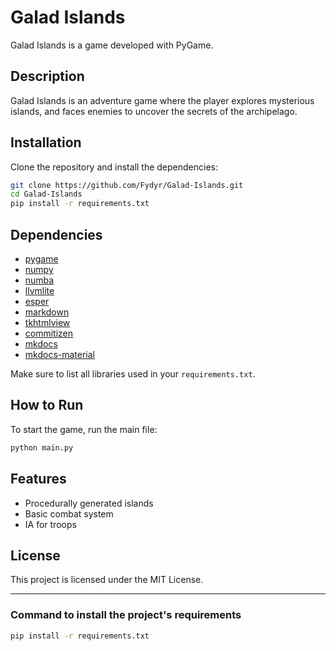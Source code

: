# Galad Islands

Galad Islands is a game developed with PyGame.

## Description

Galad Islands is an adventure game where the player explores mysterious islands, and faces enemies to uncover the secrets of the archipelago.

## Installation

Clone the repository and install the dependencies:

```bash
git clone https://github.com/Fydyr/Galad-Islands.git
cd Galad-Islands
pip install -r requirements.txt
```

## Dependencies

- [pygame](https://www.pygame.org/)
- [numpy](https://numpy.org/)
- [numba](https://numba.pydata.org/)
- [llvmlite](https://llvmlite.readthedocs.io/)
- [esper](https://esper.readthedocs.io/)
- [markdown](https://python-markdown.github.io/)
- [tkhtmlview](https://pypi.org/project/tkhtmlview/)
- [commitizen](https://commitizen-tools.github.io/commitizen/)
- [mkdocs](https://www.mkdocs.org/)
- [mkdocs-material](https://squidfunk.github.io/mkdocs-material/)

Make sure to list all libraries used in your `requirements.txt`.

## How to Run

To start the game, run the main file:

```bash
python main.py
```

## Features

- Procedurally generated islands
- Basic combat system
- IA for troops

## License

This project is licensed under the MIT License.

---

### Command to install the project's requirements

```bash
pip install -r requirements.txt
```
